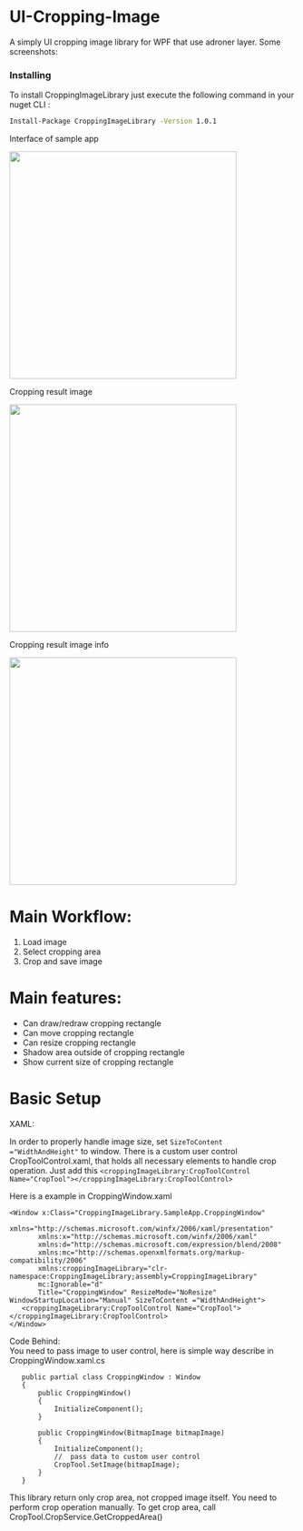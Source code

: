 # UI-Cropping-Image
A simply UI cropping image library for WPF that use adroner layer. Some screenshots:

### Installing



To install CroppingImageLibrary just execute the following command in your nuget CLI :

```bash
Install-Package CroppingImageLibrary -Version 1.0.1
```

Interface of sample app

<img src="https://github.com/dmitryshelamov/UI-Cropping-Image/blob/master/cropped-demo.png" width="400">

Cropping result image

<img src="https://github.com/dmitryshelamov/UI-Cropping-Image/blob/master/cropped-result.png" width="400">

Cropping result image info

<img src="https://github.com/dmitryshelamov/UI-Cropping-Image/blob/master/cropped-result-info.png" width="400">

# Main Workflow:
1. Load image
2. Select cropping area
3. Crop and save image

# Main features:
 * Can draw/redraw cropping rectangle
 * Can move cropping rectangle
 * Can resize cropping rectangle
 * Shadow area outside of cropping rectangle
 * Show current size of cropping rectangle
 
 
 # Basic Setup
 XAML: 
 
 In order to properly handle image size, set `SizeToContent ="WidthAndHeight"` to window.
 There is a custom user control CropToolControl.xaml, that holds all necessary elements to handle crop operation. 
 Just add this `<croppingImageLibrary:CropToolControl Name="CropTool"></croppingImageLibrary:CropToolControl>`
 
 Here is a example in CroppingWindow.xaml
 ```
<Window x:Class="CroppingImageLibrary.SampleApp.CroppingWindow"
        xmlns="http://schemas.microsoft.com/winfx/2006/xaml/presentation"
        xmlns:x="http://schemas.microsoft.com/winfx/2006/xaml"
        xmlns:d="http://schemas.microsoft.com/expression/blend/2008"
        xmlns:mc="http://schemas.openxmlformats.org/markup-compatibility/2006"
        xmlns:croppingImageLibrary="clr-namespace:CroppingImageLibrary;assembly=CroppingImageLibrary"
        mc:Ignorable="d"
        Title="CroppingWindow" ResizeMode="NoResize" WindowStartupLocation="Manual" SizeToContent ="WidthAndHeight">
    <croppingImageLibrary:CropToolControl Name="CropTool"></croppingImageLibrary:CropToolControl>
</Window>
 ```
Code Behind:     
    You need to pass image to user control, here is simple way describe in CroppingWindow.xaml.cs    
 ```
    public partial class CroppingWindow : Window
    {
        public CroppingWindow()
        {
            InitializeComponent();
        }

        public CroppingWindow(BitmapImage bitmapImage)
        {
            InitializeComponent();
            //  pass data to custom user control
            CropTool.SetImage(bitmapImage);
        }
    }
 ```
This library return only crop area, not cropped image itself. You need to perform crop operation manually. To get crop area, call CropTool.CropService.GetCroppedArea()

